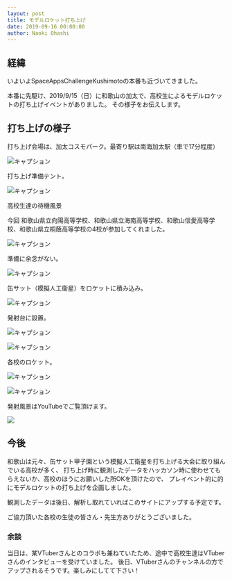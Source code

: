 ```yaml
---
layout: post
title: モデルロケット打ち上げ
date: 2019-09-16 00:00:00
author: Naoki Ohashi
---
```


## 経緯
いよいよSpaceAppsChallengeKushimotoの本番も近づいてきました。


本番に先駆け、2019/9/15（日）に和歌山の加太で、高校生によるモデルロケットの打ち上げイベントがありました。
その様子をお伝えします。


## 打ち上げの様子

打ち上げ会場は、加太コスモパーク。最寄り駅は南海加太駅（車で17分程度）

![キャプション]({{site.baseurl}}/img/2019-08-16-01.jpg)


打ち上げ準備テント。

![キャプション]({{site.baseurl}}/img/2019-08-16-02.jpg)


高校生達の待機風景

今回 和歌山県立向陽高等学校、和歌山県立海南高等学校、和歌山信愛高等学校、和歌山県立桐蔭高等学校の4校が参加してくれました。

![キャプション]({{site.baseurl}}/img/2019-08-16-03.jpg)


準備に余念がない。

![キャプション]({{site.baseurl}}/img/2019-08-16-04.jpg)


缶サット（模擬人工衛星）をロケットに積み込み。

![キャプション]({{site.baseurl}}/img/2019-08-16-05.jpg)


発射台に設置。

![キャプション]({{site.baseurl}}/img/2019-08-16-06.jpg)

![キャプション]({{site.baseurl}}/img/2019-08-16-07.jpg)


各校のロケット。

![キャプション]({{site.baseurl}}/img/2019-08-16-08.jpg)

![キャプション]({{site.baseurl}}/img/2019-08-16-09.jpg)



発射風景はYouTubeでご覧頂けます。


[![](https://img.youtube.com/vi/dIm8g0KGRic/0.jpg)](https://www.youtube.com/watch?v=dIm8g0KGRic)



## 今後

和歌山は元々、缶サット甲子園という模擬人工衛星を打ち上げる大会に取り組んでいる高校が多く、
打ち上げ時に観測したデータをハッカソン時に使わせてもらえないか、高校のほうにお願いした所OKを頂けたので、
プレイベント的に的にモデルロケットの打ち上げを企画しました。

観測したデータは後日、解析し取れていればこのサイトにアップする予定です。

ご協力頂いた各校の生徒の皆さん・先生方ありがとうございました。


### 余談

当日は、某VTuberさんとのコラボも兼ねていたため、途中で高校生達はVTuberさんのインタビューを受けていました。
後日、VTuberさんのチャンネルの方でアップされるそうです。楽しみにしてて下さい！
